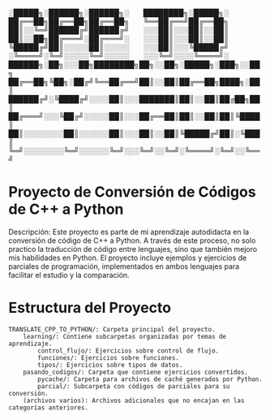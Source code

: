 ░█████╗░██████╗░██████╗░  ████████╗░█████╗░
██╔══██╗██╔══██╗██╔══██╗  ╚══██╔══╝██╔══██╗
██║░░╚═╝██████╔╝██████╔╝  ░░░██║░░░██║░░██║
██║░░██╗██╔═══╝░██╔═══╝░  ░░░██║░░░██║░░██║
╚█████╔╝██║░░░░░██║░░░░░  ░░░██║░░░╚█████╔╝
░╚════╝░╚═╝░░░░░╚═╝░░░░░  ░░░╚═╝░░░░╚════╝░ ██████╗░██╗░░░██╗████████╗██╗░░██╗░█████╗░███╗░░██╗
██╔══██╗╚██╗░██╔╝╚══██╔══╝██║░░██║██╔══██╗████╗░██║
██████╔╝░╚████╔╝░░░░██║░░░███████║██║░░██║██╔██╗██║
██╔═══╝░░░╚██╔╝░░░░░██║░░░██╔══██║██║░░██║██║╚████║
██║░░░░░░░░██║░░░░░░██║░░░██║░░██║╚█████╔╝██║░╚███║
╚═╝░░░░░░░░╚═╝░░░░░░╚═╝░░░╚═╝░░╚═╝░╚════╝░╚═╝░░╚══╝

# Proyecto de Conversión de Códigos de C++ a Python

Descripción:
Este proyecto es parte de mi aprendizaje autodidacta en la conversión de código de C++ a Python. A través de este proceso, no solo practico la traducción de código entre lenguajes, sino que también mejoro mis habilidades en Python. El proyecto incluye ejemplos y ejercicios de parciales de programación, implementados en ambos lenguajes para facilitar el estudio y la comparación.

# Estructura del Proyecto

    TRANSLATE_CPP_TO_PYTHON/: Carpeta principal del proyecto.
        learning/: Contiene subcarpetas organizadas por temas de aprendizaje.
            control_flujo/: Ejercicios sobre control de flujo.
            funciones/: Ejercicios sobre funciones.
            tipos/: Ejercicios sobre tipos de datos.
        pasando_codigos/: Carpeta que contiene ejercicios convertidos.
            pycache/: Carpeta para archivos de caché generados por Python.
            parcial/: Subcarpeta con códigos de parciales para su conversión.
        (archivos varios): Archivos adicionales que no encajan en las categorías anteriores.
